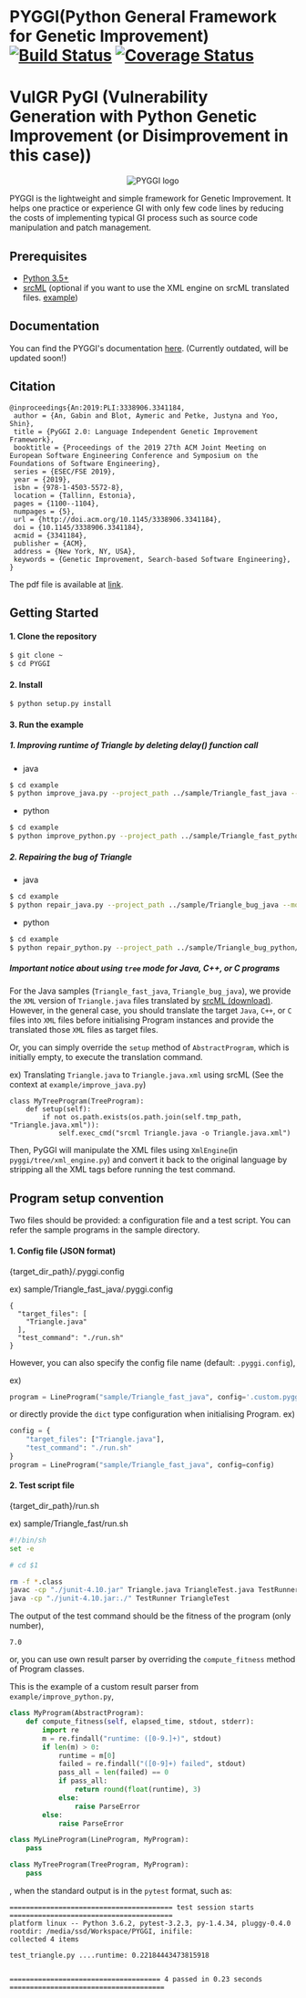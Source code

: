 # PYGGI(Python General Framework for Genetic Improvement) [![Build Status](https://travis-ci.org/coinse/pyggi.svg?branch=master)](https://travis-ci.org/coinse/pyggi) [![Coverage Status](https://coveralls.io/repos/github/coinse/pyggi/badge.svg?branch=master)](https://coveralls.io/github/coinse/pyggi?branch=master)

# VulGR PyGI (Vulnerability Generation with Python Genetic Improvement (or Disimprovement in this case))

<p align="center">
  <img alt="PYGGI logo" src="/images/pyggi_logo.png" />
</p>


PYGGI is the lightweight and simple framework for Genetic Improvement.
It helps one practice or experience GI with only few code lines
by reducing the costs of implementing typical GI process
such as source code manipulation and patch management.


## Prerequisites
* [Python 3.5+](https://www.continuum.io/downloads)
* [srcML](https://www.srcml.org/#download) (optional if you want to use the XML engine on srcML translated files. [example](https://github.com/coinse/pyggi/blob/master/example/repair_java.py))

## Documentation
You can find the PYGGI's documentation [here](https://coinse.github.io/pyggi/).
(Currently outdated, will be updated soon!)

## Citation

```
@inproceedings{An:2019:PLI:3338906.3341184,
 author = {An, Gabin and Blot, Aymeric and Petke, Justyna and Yoo, Shin},
 title = {PyGGI 2.0: Language Independent Genetic Improvement Framework},
 booktitle = {Proceedings of the 2019 27th ACM Joint Meeting on European Software Engineering Conference and Symposium on the Foundations of Software Engineering},
 series = {ESEC/FSE 2019},
 year = {2019},
 isbn = {978-1-4503-5572-8},
 location = {Tallinn, Estonia},
 pages = {1100--1104},
 numpages = {5},
 url = {http://doi.acm.org/10.1145/3338906.3341184},
 doi = {10.1145/3338906.3341184},
 acmid = {3341184},
 publisher = {ACM},
 address = {New York, NY, USA},
 keywords = {Genetic Improvement, Search-based Software Engineering},
}
```

The pdf file is available at [link](https://dl.acm.org/citation.cfm?id=3341184).

## Getting Started

#### 1. Clone the repository
```bash
$ git clone ~
$ cd PYGGI
```

#### 2. Install
```bash
$ python setup.py install
```

#### 3. Run the example
##### 1. Improving runtime of Triangle by deleting delay() function call
* java

```bash
$ cd example
$ python improve_java.py --project_path ../sample/Triangle_fast_java --mode [line|tree] --epoch [EPOCH] --iter [MAX_ITER]
```

* python

```bash
$ cd example
$ python improve_python.py --project_path ../sample/Triangle_fast_python/ --mode [line|tree] --epoch [EPOCH] --iter [MAX_ITER]
```

##### 2. Repairing the bug of Triangle
* java

```bash
$ cd example
$ python repair_java.py --project_path ../sample/Triangle_bug_java --mode [line|tree] --epoch [EPOCH] --iter [MAX_ITER]
```

* python

```bash
$ cd example
$ python repair_python.py --project_path ../sample/Triangle_bug_python/ --mode [line|tree] --epoch [EPOCH] --iter [MAX_ITER]
```

##### Important notice about using `tree` mode for Java, C++, or C programs
For the Java samples (`Triangle_fast_java`, `Triangle_bug_java`), we provide the `XML` version of `Triangle.java` files translated by [srcML (download)](https://www.srcml.org/#download).
However, in the general case, you should translate the target `Java`, `C++`, or `C` files into `XML` files before initialising Program instances and provide the translated those `XML` files as target files.

Or, you can simply override the `setup` method of `AbstractProgram`, which is initially empty, to execute the translation command.

ex) Translating `Triangle.java` to `Triangle.java.xml` using srcML (See the context at `example/improve_java.py`)
```
class MyTreeProgram(TreeProgram):
    def setup(self):
        if not os.path.exists(os.path.join(self.tmp_path, "Triangle.java.xml")):
            self.exec_cmd("srcml Triangle.java -o Triangle.java.xml")
```

Then, PyGGI will manipulate the XML files using `XmlEngine`(in `pyggi/tree/xml_engine.py`) and convert it back to the original language by stripping all the XML tags before running the test command.

## Program setup convention

Two files should be provided: a configuration file and a test script.
You can refer the sample programs in the sample directory.

#### 1. Config file (JSON format)
{target_dir_path}/.pyggi.config

ex) sample/Triangle_fast_java/.pyggi.config
```
{
  "target_files": [
    "Triangle.java"
  ],
  "test_command": "./run.sh"
}
```

However, you can also specify the config file name (default: `.pyggi.config`),

ex)
```python
program = LineProgram("sample/Triangle_fast_java", config='.custom.pyggi.config')
```

or directly provide the `dict` type configuration when initialising Program.
ex)

```python
config = {
    "target_files": ["Triangle.java"],
    "test_command": "./run.sh"
}
program = LineProgram("sample/Triangle_fast_java", config=config)
```

#### 2. Test script file
{target_dir_path}/run.sh

ex) sample/Triangle_fast/run.sh
```sh
#!/bin/sh
set -e

# cd $1

rm -f *.class
javac -cp "./junit-4.10.jar" Triangle.java TriangleTest.java TestRunner.java
java -cp "./junit-4.10.jar:./" TestRunner TriangleTest
```

The output of the test command should be the fitness of the program (only number),
```
7.0
```
or, you can use own result parser by overriding the `compute_fitness` method of Program classes.

This is the example of a custom result parser from `example/improve_python.py`,
```python
class MyProgram(AbstractProgram):
    def compute_fitness(self, elapsed_time, stdout, stderr):
        import re
        m = re.findall("runtime: ([0-9.]+)", stdout)
        if len(m) > 0:
            runtime = m[0]
            failed = re.findall("([0-9]+) failed", stdout)
            pass_all = len(failed) == 0
            if pass_all:
                return round(float(runtime), 3)
            else:
                raise ParseError
        else:
            raise ParseError

class MyLineProgram(LineProgram, MyProgram):
    pass

class MyTreeProgram(TreeProgram, MyProgram):
    pass
```
, when the standard output is in the `pytest` format, such as:
```
======================================== test session starts ========================================
platform linux -- Python 3.6.2, pytest-3.2.3, py-1.4.34, pluggy-0.4.0
rootdir: /media/ssd/Workspace/PYGGI, inifile:
collected 4 items                                                                                    

test_triangle.py ....runtime: 0.22184443473815918


===================================== 4 passed in 0.23 seconds ======================================
```
